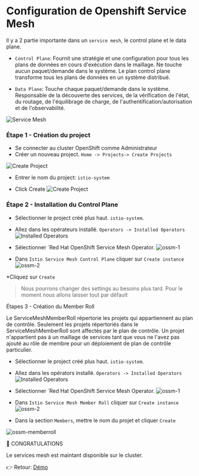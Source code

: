 # Configuration de Openshift Service Mesh 

Il y a 2 partie importante dans un `service mesh`, le control plane et le data plane.

* `Control Plane`: Fournit une stratégie et une configuration pour tous les plans de données en cours d'exécution dans le maillage. Ne touche aucun paquet/demande dans le système. Le plan control plane transforme tous les plans de données en un système distribué. 

* `Data Plane`: Touche chaque paquet/demande dans le système. Responsable de la découverte des services, de la vérification de l'état, du routage, de l'équilibrage de charge, de l'authentification/autorisation et de l'observabilité.

![Service Mesh](images/control-data-plane.png)



### Étape 1 - Création du project 
* Se connecter au cluster OpenShift comme Administrateur
* Créer un nouveau project. `Home -> Projects-> Create Projects`

![Create Project](images/create-project.png)

* Entrer le nom du project:  `istio-system`

* Click Create
![Create Project](images/create-project-2.png)


### Étape 2 - Installation du Control Plane

* Sélectionner le project créé plus haut.  `istio-system`.

* Allez dans les opérateurs installé. `Operators -> Installed Operators`
![Installed Operators](images/all-operator.png)

* Sélectionner `Red Hat OpenShift Service Mesh Operator.
![ossm-1](images/ossm-1.png)

* Dans `Istio Service Mesh Control Plane` cliquer sur `Create instance`
    ![ossm-2](images/ossm-2.png) 

*Cliquez sur `Create` 

> Nous pourrons changer des settings au besoins plus tard. Pour le moment nous allons laisser tout par défault


Étapes 3 - Création du Member Roll

Le ServiceMeshMemberRoll répertorie les projets qui appartiennent au plan de contrôle. Seulement les projets répertoriés dans le ServiceMeshMemberRoll sont affectés par le plan de contrôle. Un projet n'appartient pas à un maillage de services tant que vous ne l'avez pas ajouté au rôle de membre pour un déploiement de plan de contrôle particulier.

* Sélectionner le project créé plus haut.  `istio-system`.

* Allez dans les opérators installé. `Operators -> Installed Operators`
![Installed Operators](images/all-operator.png)

* Sélectionner `Red Hat OpenShift Service Mesh Operator.
![ossm-1](images/ossm-1.png)

* Dans `Istio Service Mesh Member Roll` cliquer sur `Create instance`
![ossm-2](images/ossm-2.png)

* Dans la section `Members`, mettre le nom du projet et cliquer `Create`


![ossm-memberroll](images/ossm-memberroll.png)

:tada: CONGRATULATIONS 


Le services mesh est maintant disponible sur le cluster.

:point_right: Retour: [Démo](../README.md#demo)


